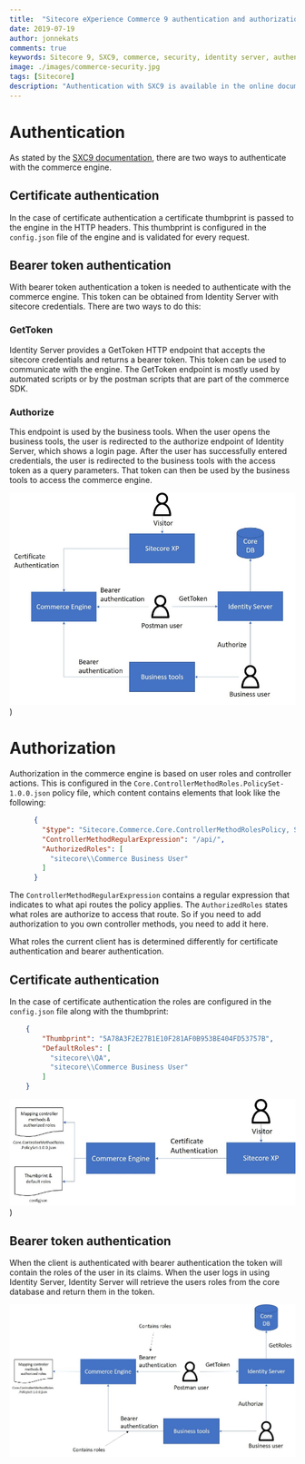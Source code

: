 ```yaml
---
title:  "Sitecore eXperience Commerce 9 authentication and authorization"
date: 2019-07-19
author: jonnekats
comments: true
keywords: Sitecore 9, SXC9, commerce, security, identity server, authentication, authorization, explained
image: ./images/commerce-security.jpg
tags: [Sitecore]
description: "Authentication with SXC9 is available in the online documentation, but how does authorization work? And how can you add authorization to your own controller methods?"
---
```

# Authentication
As stated by the [SXC9 documentation](https://doc.sitecore.com/developers/91/sitecore-experience-commerce/en/authentication.html), there are two ways to authenticate with the commerce engine.

## Certificate authentication
In the case of certificate authentication a certificate thumbprint is passed to the engine in the HTTP headers. This thumbprint is configured in the `config.json` file of the engine and is validated for every request.

## Bearer token authentication
With bearer token authentication a token is needed to authenticate with the commerce engine. This token can be obtained from Identity Server with sitecore credentials. There are two ways to do this:

### GetToken
Identity Server provides a GetToken HTTP endpoint that accepts the sitecore credentials and returns a bearer token. This token can be used to communicate with the engine. The GetToken endpoint is mostly used by automated scripts or by the postman scripts that are part of the commerce SDK.

### Authorize 
This endpoint is used by the business tools. When the user opens the business tools, the user is redirected to the authorize endpoint of Identity Server, which shows a login page. After the user has successfully entered credentials, the user is redirected to the business tools with the access token as a query parameters. That token can then be used by the business tools to access the commerce engine.

![Authentication overview](./images/sxc9-security/overview.jpg))

# Authorization
Authorization in the commerce engine is based on user roles and controller actions. This is configured in the `Core.ControllerMethodRoles.PolicySet-1.0.0.json` policy file, which content contains elements that look like the following:

``` JSON
      {
        "$type": "Sitecore.Commerce.Core.ControllerMethodRolesPolicy, Sitecore.Commerce.Core",
        "ControllerMethodRegularExpression": "/api/",
        "AuthorizedRoles": [
          "sitecore\\Commerce Business User"
        ]
      }
```

The `ControllerMethodRegularExpression` contains a regular expression that indicates to what api routes the policy applies. The `AuthorizedRoles` states what roles are authorize to access that route. So if you need to add authorization to you own controller methods, you need to add it here.

What roles the current client has is determined differently for certificate authentication and bearer authentication.

## Certificate authentication
In the case of certificate authentication the roles are configured in the `config.json` file along with the thumbprint:

``` json
    {
        "Thumbprint": "5A78A3F2E27B1E10F281AF0B953BE404FD53757B",
        "DefaultRoles": [
          "sitecore\\QA",
          "sitecore\\Commerce Business User"
        ]
    }
```

![Certificate authorization](./images/sxc9-security/certificateauthorization.jpg))


## Bearer token authentication
When the client is authenticated with bearer authentication the token will contain the roles of the user in its claims. When the user logs in using Identity Server, Identity Server will retrieve the users roles from the core database and return them in the token.

![Bearer authorization](./images/sxc9-security/bearerauthorization.jpg)